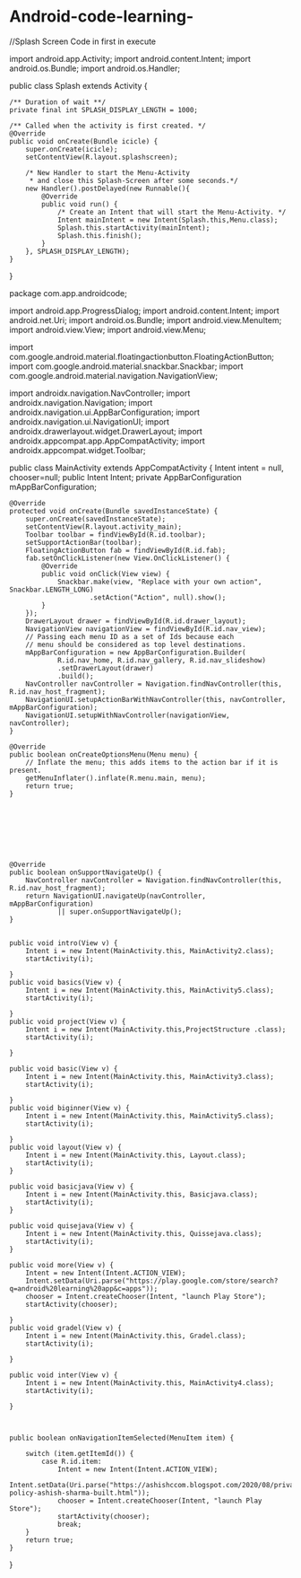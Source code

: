 # Android-code-learning-

//Splash Screen Code in first in execute 

import android.app.Activity;
import android.content.Intent;
import android.os.Bundle;
import android.os.Handler;

public class Splash extends Activity {

    /** Duration of wait **/
    private final int SPLASH_DISPLAY_LENGTH = 1000;

    /** Called when the activity is first created. */
    @Override
    public void onCreate(Bundle icicle) {
        super.onCreate(icicle);
        setContentView(R.layout.splashscreen);

        /* New Handler to start the Menu-Activity 
         * and close this Splash-Screen after some seconds.*/
        new Handler().postDelayed(new Runnable(){
            @Override
            public void run() {
                /* Create an Intent that will start the Menu-Activity. */
                Intent mainIntent = new Intent(Splash.this,Menu.class);
                Splash.this.startActivity(mainIntent);
                Splash.this.finish();
            }
        }, SPLASH_DISPLAY_LENGTH);
    }
}












package com.app.androidcode;

import android.app.ProgressDialog;
import android.content.Intent;
import android.net.Uri;
import android.os.Bundle;
import android.view.MenuItem;
import android.view.View;
import android.view.Menu;

import com.google.android.material.floatingactionbutton.FloatingActionButton;
import com.google.android.material.snackbar.Snackbar;
import com.google.android.material.navigation.NavigationView;

import androidx.navigation.NavController;
import androidx.navigation.Navigation;
import androidx.navigation.ui.AppBarConfiguration;
import androidx.navigation.ui.NavigationUI;
import androidx.drawerlayout.widget.DrawerLayout;
import androidx.appcompat.app.AppCompatActivity;
import androidx.appcompat.widget.Toolbar;

public class MainActivity extends AppCompatActivity {
    Intent intent = null, chooser=null;
    public Intent Intent;
    private AppBarConfiguration mAppBarConfiguration;

    @Override
    protected void onCreate(Bundle savedInstanceState) {
        super.onCreate(savedInstanceState);
        setContentView(R.layout.activity_main);
        Toolbar toolbar = findViewById(R.id.toolbar);
        setSupportActionBar(toolbar);
        FloatingActionButton fab = findViewById(R.id.fab);
        fab.setOnClickListener(new View.OnClickListener() {
            @Override
            public void onClick(View view) {
                Snackbar.make(view, "Replace with your own action", Snackbar.LENGTH_LONG)
                        .setAction("Action", null).show();
            }
        });
        DrawerLayout drawer = findViewById(R.id.drawer_layout);
        NavigationView navigationView = findViewById(R.id.nav_view);
        // Passing each menu ID as a set of Ids because each
        // menu should be considered as top level destinations.
        mAppBarConfiguration = new AppBarConfiguration.Builder(
                R.id.nav_home, R.id.nav_gallery, R.id.nav_slideshow)
                .setDrawerLayout(drawer)
                .build();
        NavController navController = Navigation.findNavController(this, R.id.nav_host_fragment);
        NavigationUI.setupActionBarWithNavController(this, navController, mAppBarConfiguration);
        NavigationUI.setupWithNavController(navigationView, navController);
    }

    @Override
    public boolean onCreateOptionsMenu(Menu menu) {
        // Inflate the menu; this adds items to the action bar if it is present.
        getMenuInflater().inflate(R.menu.main, menu);
        return true;
    }








    @Override
    public boolean onSupportNavigateUp() {
        NavController navController = Navigation.findNavController(this, R.id.nav_host_fragment);
        return NavigationUI.navigateUp(navController, mAppBarConfiguration)
                || super.onSupportNavigateUp();
    }


    public void intro(View v) {
        Intent i = new Intent(MainActivity.this, MainActivity2.class);
        startActivity(i);

    }
    public void basics(View v) {
        Intent i = new Intent(MainActivity.this, MainActivity5.class);
        startActivity(i);

    }
    public void project(View v) {
        Intent i = new Intent(MainActivity.this,ProjectStructure .class);
        startActivity(i);

    }

    public void basic(View v) {
        Intent i = new Intent(MainActivity.this, MainActivity3.class);
        startActivity(i);

    }
    public void biginner(View v) {
        Intent i = new Intent(MainActivity.this, MainActivity5.class);
        startActivity(i);

    }
    public void layout(View v) {
        Intent i = new Intent(MainActivity.this, Layout.class);
        startActivity(i);
    }

    public void basicjava(View v) {
        Intent i = new Intent(MainActivity.this, Basicjava.class);
        startActivity(i);
    }

    public void quisejava(View v) {
        Intent i = new Intent(MainActivity.this, Quissejava.class);
        startActivity(i);
    }

    public void more(View v) {
        Intent = new Intent(Intent.ACTION_VIEW);
        Intent.setData(Uri.parse("https://play.google.com/store/search?q=android%20learning%20app&c=apps"));
        chooser = Intent.createChooser(Intent, "launch Play Store");
        startActivity(chooser);

    }
    public void gradel(View v) {
        Intent i = new Intent(MainActivity.this, Gradel.class);
        startActivity(i);

    }

    public void inter(View v) {
        Intent i = new Intent(MainActivity.this, MainActivity4.class);
        startActivity(i);

    }



    public boolean onNavigationItemSelected(MenuItem item) {

        switch (item.getItemId()) {
            case R.id.item:
                Intent = new Intent(Intent.ACTION_VIEW);
                Intent.setData(Uri.parse("https://ashishccom.blogspot.com/2020/08/privacy-policy-ashish-sharma-built.html"));
                chooser = Intent.createChooser(Intent, "launch Play Store");
                startActivity(chooser);
                break;
        }
        return true;
    }

}







